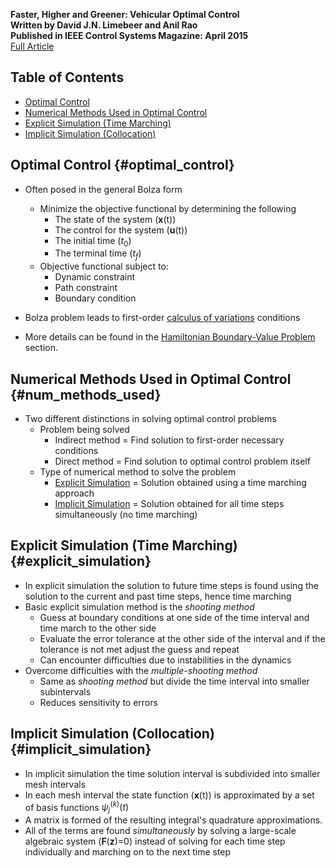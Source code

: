 __Faster, Higher and Greener: Vehicular Optimal Control__  
__Written by David J.N. Limebeer and Anil Rao__  
__Published in IEEE Control Systems Magazine: April 2015__  
<a href="http://vdol.mae.ufl.edu/JournalPublications/IEEE-CSM-14-0038.pdf"
target="_blank">Full Article</a>

## Table of Contents

- [Optimal Control](#optimal_control)
- [Numerical Methods Used in Optimal Control](#num_methods_used)
- [Explicit Simulation (Time Marching)](#explicit_simulation)
- [Implicit Simulation (Collocation)](#implicit_simulation)

## Optimal Control {#optimal_control}

- Often posed in the general Bolza form
    - Minimize the objective functional by determining the following
        - The state of the system (__x__(t))
        - The control for the system (__u__(t))
        - The initial time ($t_{0}$)
        - The terminal time ($t_{f}$)
    - Objective functional subject to:
        - Dynamic constraint
        - Path constraint
        - Boundary condition

- Bolza problem leads to first-order [calculus of
  variations](../grad_general_notes.html#calc_of_variations) conditions
- More details can be found in the [Hamiltonian Boundary-Value
  Problem](../grad_general_notes.html#hamiltonian_bv_p) section.

## Numerical Methods Used in Optimal Control {#num_methods_used}

- Two different distinctions in solving optimal control problems
    - Problem being solved
        - Indirect method = Find solution to first-order
          necessary conditions
        - Direct method = Find solution to optimal control
          problem itself
    - Type of numerical method to solve the problem
        - [Explicit Simulation](#explicit_simulation) = Solution obtained using
          a time marching approach
        - [Implicit Simulation](#implicit_simulation) = Solution obtained for
          all time steps simultaneously (no time marching)

## Explicit Simulation (Time Marching) {#explicit_simulation}

- In explicit simulation the solution to future time steps is found using the
  solution to the current and past time steps, hence time marching
- Basic explicit simulation method is the _shooting method_
    - Guess at boundary conditions at one side of the time interval and time
      march to the other side
    - Evaluate the error tolerance at the other side of the interval and if the
      tolerance is not met adjust the guess and repeat
    - Can encounter difficulties due to instabilities in the dynamics
- Overcome difficulties with the _multiple-shooting method_
    - Same as _shooting method_ but divide the time interval into smaller
      subintervals
    - Reduces sensitivity to errors

## Implicit Simulation (Collocation) {#implicit_simulation}

- In implicit simulation the time solution interval is subdivided into smaller
  mesh intervals
- In each mesh interval the state function (__x__(t)) is approximated by a set
  of basis functions $\psi_{j}^{(k)}(t)$
- A matrix is formed of the resulting integral's quadrature approximations.
- All of the terms are found _simultaneously_ by solving a large-scale algebraic
  system (__F__(__z__)=0) instead of solving for each time step individually
  and marching on to the next time step
